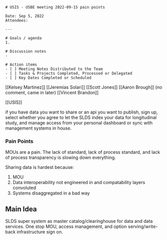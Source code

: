 ```
# USIS - USBE meeting 2022-09-15 pain points

Date: Sep 5, 2022
Attendees:

---

# Goals / agenda
1. 

# Discussion notes
- 

# Action items
- [ ] Meeting Notes Distributed to the Team
- [ ] Tasks & Projects Completed, Processed or Delegated
- [ ] Key Dates Completed or Scheduled
```
[[Kelsey Martinez]]
[[Jeremias Solari]]
[[Scott Jones]]
[[Aaron Brough]] (no comment, came in later)
[[Vincent Brandon]]

[[USIS]]

if you have data you want to share or an api you want to publish, sign up, select whether you agree to let the SLDS index your data for longitudinal study, and manage access from your personal dashboard or sync with management systems in house.

### Pain Points
MOUs are a pain. The lack of standard, lack of process standard, and lack of process transparency is slowing down everything.

Sharing data is hardest because:
1. MOU
2. Data interoperability not engineered in and compatability layers convoluted
3. Systems disaggregated in a bad way

## Main Idea
SLDS super system as master catalog/clearinghouse for data and data services.  One stop MOU, access management, and option serving/write-back infrastructure sign on.
